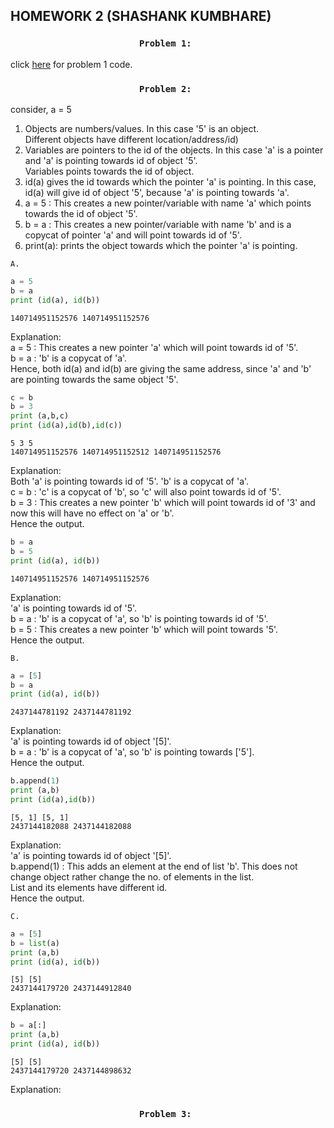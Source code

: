 ## HOMEWORK 2 (SHASHANK KUMBHARE) #  

### <p align="center">```Problem 1: ```</p>  
	
click [here](./problem1.py) for problem 1 code.  
	
### <p align="center">```Problem 2: ```</p>  


consider, a = 5  
1.	Objects are numbers/values. In this case '5' is an object.  
	Different objects have different location/address/id)
2.	Variables are pointers to the id of the objects. In this case 'a' is a pointer and 'a' is pointing towards id of object '5'.  
	Variables points towards the id of object.  
3.	id(a) gives the id towards which the pointer 'a' is pointing. In this case, id(a) will give id of object '5', because 'a' is pointing towards 'a'.     
4.	a = 5 : This creates a new pointer/variable with name 'a' which points towards the id of object '5'.   
5. 	b = a : This creates a new pointer/variable with name 'b' and is a copycat of pointer 'a' and will point towards id of '5'.  
6. 	print(a): prints the object towards which the pointer 'a' is pointing.  
	
```A.```  

```python
a = 5  		
b = a  
print (id(a), id(b))
```
```  
140714951152576 140714951152576   
```		
Explanation:  
a = 5 : This creates a new pointer 'a' which will point towards id of '5'.    
b = a : 'b' is a copycat of 'a'.  
Hence, both id(a) and id(b) are giving the same address, since 'a' and 'b' are pointing towards the same object '5'.  	  
   
```python		  
c = b  
b = 3  
print (a,b,c)  
print (id(a),id(b),id(c))  
```	
```			   
5 3 5  
140714951152576 140714951152512 140714951152576  
```	
Explanation:  
Both 'a' is pointing towards id of '5'. 'b' is a copycat of 'a'.  
c = b : 'c' is a copycat of 'b', so 'c' will also point towards id of '5'.   
b = 3 : This creates a new pointer 'b' which will point towards id of '3' and now this will have no effect on 'a' or 'b'.  
Hence the output.  
  
```python		  
b = a  
b = 5  
print (id(a), id(b))  
```
```				  
140714951152576 140714951152576  
```		  
Explanation:  
'a' is pointing towards id of '5'.  
b = a : 'b' is a copycat of 'a', so 'b' is pointing towards id of '5'.  
b = 5 : This creates a new pointer 'b' which will point towards '5'.  
Hence the output.  
  
```B.```    

```python		  
a = [5]
b = a
print (id(a), id(b))  
```
```				
2437144781192 2437144781192 
```  
Explanation:  
'a' is pointing towards id of object '[5]'.  
b = a : 'b' is a copycat of 'a', so 'b' is pointing towards ['5'].    
Hence the output.  

```python		  
b.append(1)
print (a,b)
print (id(a),id(b)) 
```
```				
[5, 1] [5, 1]
2437144182088 2437144182088  
```  
Explanation:  
'a' is pointing towards id of object '[5]'.  
b.append(1) : This adds an element at the end of list 'b'. This does not change object rather change the no. of elements in the list.  
List and its elements have different id.   
Hence the output.  

```C.```    

```python		  
a = [5]
b = list(a)
print (a,b)
print (id(a), id(b))  
```
```				
[5] [5]
2437144179720 2437144912840 
```  
Explanation:  
  
```python		  
b = a[:]
print (a,b)
print (id(a), id(b))  
```
```				
[5] [5]
2437144179720 2437144898632 
```  
Explanation:  


### <p align="center">```Problem 3: ```</p>  








